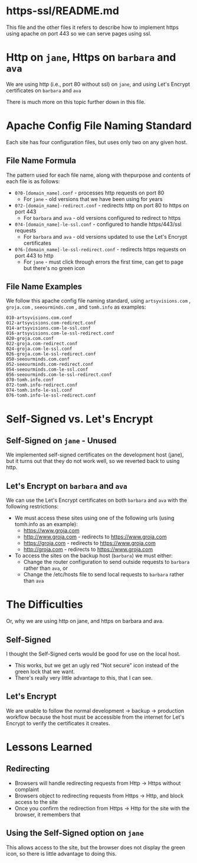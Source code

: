 
# https-ssl/README.md

This file and the other files it refers to describe how to implement https using
apache on port 443 so we can serve pages using ssl.

# Http on `jane`, Https on `barbara` and `ava`

We are using http (i.e., port 80 without ssl) on `jane`, and
using Let's Encrypt certificates on `barbara` and `ava`

There is much more on this topic further down in this file.

# Apache Config File Naming Standard

Each site has four configuration files, but uses only two on any given host.

## File Name Formula

The pattern used for each file name, along with thepurpose and contents of
each file is as follows:

* `0?0-[domain_name].conf` - processes http requests on port 80
  * For `jane` - old versions that we have been using for years
* `0?2-[domain_name]-redirect.conf` - redirects http on port 80 to https on port 443
  * For `barbara` and `ava` - old versions configured to redirect to https
* `0?4-[domain_name]-le-ssl.conf` - configured to handle https/443/ssl requests
  * For `barbara` and `ava` - old versions updated to use the Let's Encrypt certificates
* `0?6-[domain_name]-le-ssl-redirect.conf` - redirects https requests on port 443 to http
  * For `jane` - must click through errors the first time, can get to page but there's no green icon

## File Name Examples

We follow this apache config file naming standard,
using `artsyvisions.com` , `groja.com` , `seeourminds.com` , and `tomh.info` as examples:
```
010-artsyvisions.com.conf
012-artsyvisions.com-redirect.conf
014-artsyvisions.com-le-ssl.conf
016-artsyvisions.com-le-ssl-redirect.conf
020-groja.com.conf
022-groja.com-redirect.conf
024-groja.com-le-ssl.conf
026-groja.com-le-ssl-redirect.conf
050-seeourminds.com.conf
052-seeourminds.com-redirect.conf
054-seeourminds.com-le-ssl.conf
056-seeourminds.com-le-ssl-redirect.conf
070-tomh.info.conf
072-tomh.info-redirect.conf
074-tomh.info-le-ssl.conf
076-tomh.info-le-ssl-redirect.conf
```

# Self-Signed vs. Let's Encrypt

## Self-Signed on `jane` - Unused

We implemented self-signed certificates on the development host (jane), but
it turns out that they do not work well, so we reverted back to using http.

## Let's Encrypt on `barbara` and `ava`

We can use the Let's Encrypt certificates on both `barbara` and `ava` with
the following restrictions:

* We must access these sites using one of the following urls (using tomh.info as an example):
  * https://www.groja.com
  * http://www.groja.com - redirects to https://www.groja.com
  * https://groja.com - redirects to https://www.groja.com
  * http://groja.com - redirects to https://www.groja.com
* To access the sites on the backup host (`barbara`) we must either:
  * Change the router configuration to send outside requests to `barbara` rather than `ava`, or
  * Change the /etc/hosts file to send local requests to `barbara` rather than `ava`

# The Difficulties

Or, why we are using http on jane, and https on barbara and ava.

## Self-Signed

I thought the Self-Signed certs would be good for use on the local host.

* This works, but we get an ugly red "Not secure" icon instead of the green lock that we want.
* There's really very little advantage to this, that I can see.

## Let's Encrypt

We are unable to follow the normal development -> backup -> production workflow
because the host must be accessible from the internet for
Let's Encrypt to verify the certificates it creates.

# Lessons Learned

## Redirecting

* Browsers will handle redirecting requests from Http -> Https without complaint
* Browsers object to redirecting requests from Https -> Http, and block access to the site
* Once you confirm the redirection from Https -> Http for the site with the browser, it remembers that

## Using the Self-Signed option on `jane`

This allows access to the site, but the browser does not display the green icon,
so there is little advantage to doing this.

